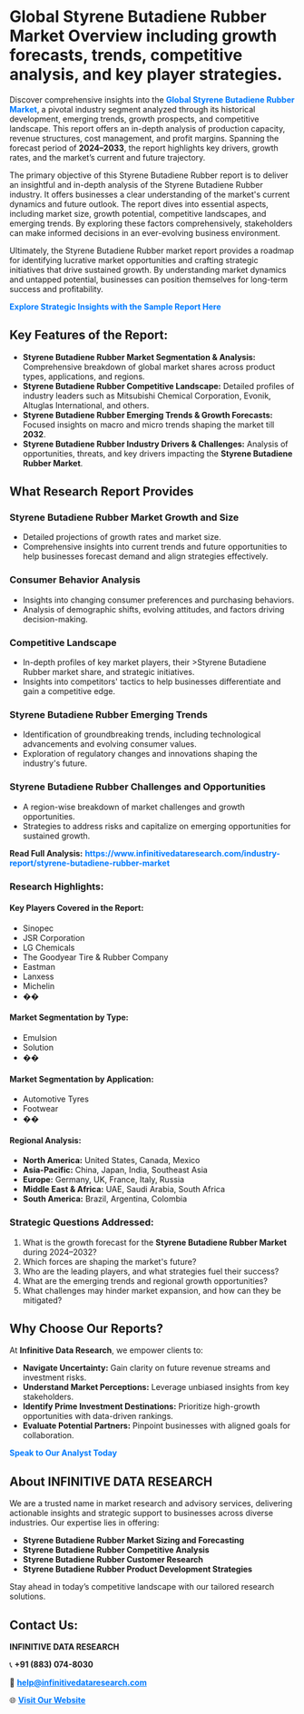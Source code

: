 <h1>Global Styrene Butadiene Rubber Market Overview including growth forecasts, trends, competitive analysis, and key player strategies.</h1>
<p>
Discover comprehensive insights into the 
<a href="https://www.infinitivedataresearch.com/industry-report/styrene-butadiene-rubber-market" rel="dofollow" style="color: #007BFF; text-decoration: none;"><strong>Global Styrene Butadiene Rubber Market</strong></a>, a pivotal industry segment analyzed through its historical development, emerging trends, growth prospects, and competitive landscape. This report offers an in-depth analysis of production capacity, revenue structures, cost management, and profit margins. Spanning the forecast period of <strong>2024–2033</strong>, the report highlights key drivers, growth rates, and the market’s current and future trajectory.
</p>
<p>
The primary objective of this Styrene Butadiene Rubber report is to deliver an insightful and in-depth analysis of the Styrene Butadiene Rubber industry. It offers businesses a clear understanding of the market's current dynamics and future outlook. The report dives into essential aspects, including market size, growth potential, competitive landscapes, and emerging trends. By exploring these factors comprehensively, stakeholders can make informed decisions in an ever-evolving business environment.
</p>
<p>
Ultimately, the Styrene Butadiene Rubber market report provides a roadmap for identifying lucrative market opportunities and crafting strategic initiatives that drive sustained growth. By understanding market dynamics and untapped potential, businesses can position themselves for long-term success and profitability.
</p>
<p>
<a href="https://www.infinitivedataresearch.com/request-sample/reportId=108223" style="color: #007BFF; text-decoration: none;"><strong>Explore Strategic Insights with the Sample Report Here</strong></a>
</p>

<h2>Key Features of the Report:</h2>
<ul>
<li><strong>Styrene Butadiene Rubber Market Segmentation & Analysis:</strong> Comprehensive breakdown of global market shares across product types, applications, and regions.</li>
<li><strong>Styrene Butadiene Rubber Competitive Landscape:</strong> Detailed profiles of industry leaders such as Mitsubishi Chemical Corporation, Evonik, Altuglas International, and others.</li>
<li><strong>Styrene Butadiene Rubber Emerging Trends & Growth Forecasts:</strong> Focused insights on macro and micro trends shaping the market till <strong>2032</strong>.</li>
<li><strong>Styrene Butadiene Rubber Industry Drivers & Challenges:</strong> Analysis of opportunities, threats, and key drivers impacting the <strong>Styrene Butadiene Rubber Market</strong>.</li>
</ul>

<h2>What Research Report Provides</h2>
<h3>Styrene Butadiene Rubber Market Growth and Size</h3>
<ul>
<li>Detailed projections of growth rates and market size.</li>
<li>Comprehensive insights into current trends and future opportunities to help businesses forecast demand and align strategies effectively.</li>
</ul>

<h3>Consumer Behavior Analysis</h3>
<ul>
<li>Insights into changing consumer preferences and purchasing behaviors.</li>
<li>Analysis of demographic shifts, evolving attitudes, and factors driving decision-making.</li>
</ul>

<h3>Competitive Landscape</h3>
<ul>
<li>In-depth profiles of key market players, their >Styrene Butadiene Rubber market share, and strategic initiatives.</li>
<li>Insights into competitors' tactics to help businesses differentiate and gain a competitive edge.</li>
</ul>

<h3>Styrene Butadiene Rubber Emerging Trends</h3>
<ul>
<li>Identification of groundbreaking trends, including technological advancements and evolving consumer values.</li>
<li>Exploration of regulatory changes and innovations shaping the industry's future.</li>
</ul>

<h3>Styrene Butadiene Rubber Challenges and Opportunities</h3>
<ul>
<li>A region-wise breakdown of market challenges and growth opportunities.</li>
<li>Strategies to address risks and capitalize on emerging opportunities for sustained growth.</li>
</ul>
<p><strong>Read Full Analysis:</strong> <a href="https://www.infinitivedataresearch.com/industry-report/styrene-butadiene-rubber-market" rel="dofollow" style="color: #007BFF; text-decoration: none;"><strong>https://www.infinitivedataresearch.com/industry-report/styrene-butadiene-rubber-market</strong></a></p>
<h3>Research Highlights:</h3>
<h4>Key Players Covered in the Report:</h4>
<ul><li>Sinopec</li><li>JSR Corporation</li><li>LG Chemicals</li><li>The Goodyear Tire &amp; Rubber Company</li><li>Eastman</li><li>Lanxess</li><li>Michelin</li><li>��</li></ul>
<h4>Market Segmentation by Type:</h4>
<ul><li>Emulsion</li><li>Solution</li><li>��</li></ul>
<h4>Market Segmentation by Application:</h4>
<ul><li>Automotive Tyres</li><li>Footwear</li><li>��</li></ul>

<h4>Regional Analysis:</h4>
<ul>
<li><strong>North America:</strong> United States, Canada, Mexico</li>
<li><strong>Asia-Pacific:</strong> China, Japan, India, Southeast Asia</li>
<li><strong>Europe:</strong> Germany, UK, France, Italy, Russia</li>
<li><strong>Middle East & Africa:</strong> UAE, Saudi Arabia, South Africa</li>
<li><strong>South America:</strong> Brazil, Argentina, Colombia</li>
</ul>

<h3>Strategic Questions Addressed:</h3>
<ol>
<li>What is the growth forecast for the <strong>Styrene Butadiene Rubber Market</strong> during 2024–2032?</li>
<li>Which forces are shaping the market's future?</li>
<li>Who are the leading players, and what strategies fuel their success?</li>
<li>What are the emerging trends and regional growth opportunities?</li>
<li>What challenges may hinder market expansion, and how can they be mitigated?</li>
</ol>

<h2>Why Choose Our Reports?</h2>
<p>At <strong>Infinitive Data Research</strong>, we empower clients to:</p>
<ul>
<li><strong>Navigate Uncertainty:</strong> Gain clarity on future revenue streams and investment risks.</li>
<li><strong>Understand Market Perceptions:</strong> Leverage unbiased insights from key stakeholders.</li>
<li><strong>Identify Prime Investment Destinations:</strong> Prioritize high-growth opportunities with data-driven rankings.</li>
<li><strong>Evaluate Potential Partners:</strong> Pinpoint businesses with aligned goals for collaboration.</li>
</ul>
<p><a href="https://www.infinitivedataresearch.com/industry-report/styrene-butadiene-rubber-market" rel="dofollow" style="color: #007BFF; text-decoration: none;"><strong>Speak to Our Analyst Today</strong></a></p>

<h2>About INFINITIVE DATA RESEARCH</h2>
<p>We are a trusted name in market research and advisory services, delivering actionable insights and strategic support to businesses across diverse industries. Our expertise lies in offering:</p>
<ul>
<li><strong>Styrene Butadiene Rubber Market Sizing and Forecasting</strong></li>
<li><strong>Styrene Butadiene Rubber Competitive Analysis</strong></li>
<li><strong>Styrene Butadiene Rubber Customer Research</strong></li>
<li><strong>Styrene Butadiene Rubber Product Development Strategies</strong></li>
</ul>
<p>Stay ahead in today’s competitive landscape with our tailored research solutions.</p>

<h2>Contact Us:</h2>
<p><strong>INFINITIVE DATA RESEARCH</strong></p>
<p>📞 <strong>+91 (883) 074-8030</strong></p>
<p>📧 <strong><a href="mailto:help@infinitivedataresearch.com" style="color: #007BFF;">help@infinitivedataresearch.com</a></strong></p>
<p>🌐 <strong><a href="https://www.infinitivedataresearch.com" rel="dofollow" style="color: #007BFF;">Visit Our Website</a></strong></p>